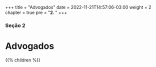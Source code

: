 +++
title = "Advogados"
date = 2022-11-21T14:57:06-03:00
weight = 2
chapter = true
pre = "<b>2. </b>"
+++

### Seção 2

# Advogados

{{% children  %}}